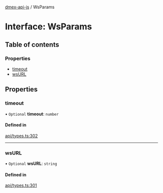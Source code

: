 [dmex-api-js](../README.md) / WsParams

# Interface: WsParams

## Table of contents

### Properties

- [timeout](WsParams.md#timeout)
- [wsURL](WsParams.md#wsurl)

## Properties

### timeout

• `Optional` **timeout**: `number`

#### Defined in

[api/types.ts:302](https://github.com/dmex-app/node-api-js/blob/37c40d0/src/api/types.ts#L302)

___

### wsURL

• `Optional` **wsURL**: `string`

#### Defined in

[api/types.ts:301](https://github.com/dmex-app/node-api-js/blob/37c40d0/src/api/types.ts#L301)
